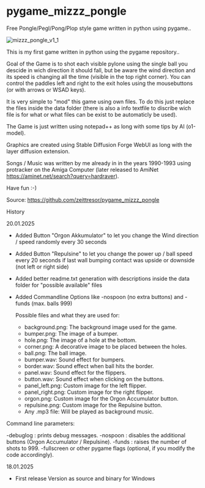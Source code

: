 # pygame_mizzz_pongle
Free Pongle/Pegl/Pong/Plop style game written in python using pygame..

![mizzz_pongle_v1_1](https://github.com/user-attachments/assets/b5cf0f20-cb9f-4b59-a5aa-76c516c843c0)

This is my first game written in python using the pygame repository..

Goal of the Game is to shot each visible pylone using the single ball you descide
in wich direction it should fall, but be aware the wind direction and its speed is
changing all the time (visible in the top right corner). You can control the paddles
left and right to the exit holes using the mousebuttons (or with arrows or WSAD keys).

It is very simple to "mod" this game using own files.
To do this just replace the files inside the data folder (there is also a info textfile
to discribe wich file is for what or what files can be exist to be automaticly be used).

The Game is just written using notepad++ as long with some tips by AI (o1-model).

Graphics are created using Stable Diffusion Forge WebUI as long with the layer diffusion
extension.

Songs / Music was written by me already in in the years 1990-1993 using protracker on the
Amiga Computer (later released to AmiNet https://aminet.net/search?query=hardraver).

Have fun :-)

Source: https://github.com/zeittresor/pygame_mizzz_pongle

History

20.01.2025
- Added Button "Orgon Akkumulator" to let you change the Wind direction / speed randomly every 30 seconds
- Added Button "Repulsine" to let you change the power up / ball speed every 20 seconds if last wall bumping contact was upside or downside (not left or right side)
- Added better readme.txt generation with descriptions inside the data folder for "possible available" files
- Added Commandline Options like -nospoon (no extra buttons) and -funds (max. balls 999)

  Possible files and what they are used for:
  
  - background.png: The background image used for the game.
  - bumper.png: The image of a bumper.
  - hole.png: The image of a hole at the bottom.
  - corner.png: A decorative image to be placed between the holes.
  - ball.png: The ball image.
  - bumper.wav: Sound effect for bumpers.
  - border.wav: Sound effect when ball hits the border.
  - panel.wav: Sound effect for the flippers.
  - button.wav: Sound effect when clicking on the buttons.
  - panel_left.png: Custom image for the left flipper.
  - panel_right.png: Custom image for the right flipper.
  - orgon.png: Custom image for the Orgon Accumulator button.
  - repulsine.png: Custom image for the Repulsine button.
  - Any .mp3 file: Will be played as background music.

  
Command line parameters:

-debuglog : prints debug messages.
-nospoon : disables the additional buttons (Orgon Accumulator / Repulsine).
-funds : raises the number of shots to 999.
-fullscreen or other pygame flags (optional, if you modify the code accordingly).


18.01.2025
- First release Version as source and binary for Windows
